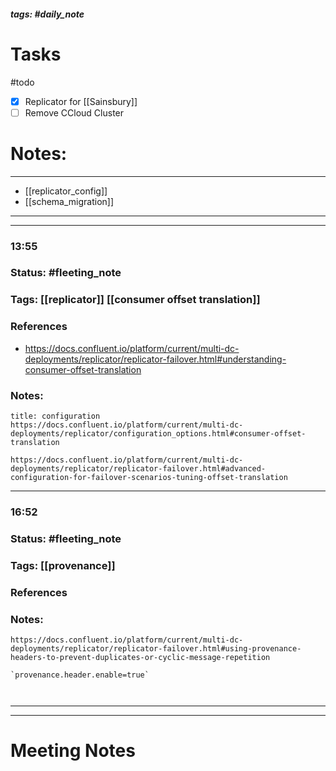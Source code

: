 ##### tags: #daily_note 

# Tasks

#todo 
- [x] Replicator for [[Sainsbury]]
- [ ] Remove CCloud Cluster

# Notes:

---
 - [[replicator_config]]
 - [[schema_migration]]
---

--- 
### 13:55

### Status: #fleeting_note
### Tags: [[replicator]] [[consumer offset translation]]
### References
- https://docs.confluent.io/platform/current/multi-dc-deployments/replicator/replicator-failover.html#understanding-consumer-offset-translation

### Notes:

```ad-info
title: configuration
https://docs.confluent.io/platform/current/multi-dc-deployments/replicator/configuration_options.html#consumer-offset-translation

https://docs.confluent.io/platform/current/multi-dc-deployments/replicator/replicator-failover.html#advanced-configuration-for-failover-scenarios-tuning-offset-translation
```

--- 
### 16:52

### Status: #fleeting_note
### Tags: [[provenance]] 
### References

### Notes:

```ad-note
https://docs.confluent.io/platform/current/multi-dc-deployments/replicator/replicator-failover.html#using-provenance-headers-to-prevent-duplicates-or-cyclic-message-repetition

`provenance.header.enable=true`



```
---


---
# Meeting Notes
